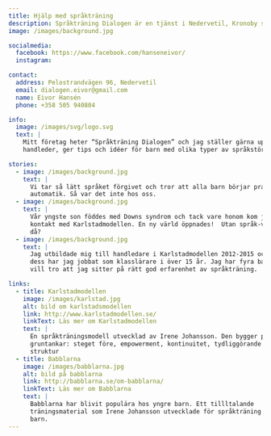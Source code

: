 ```yaml
---
title: Hjälp med språkträning
description: Språkträning Dialogen är en tjänst i Nedervetil, Kronoby som hjälper till med kommunikationen hos barn med hjälp av Karlstadmodellen.
image: /images/background.jpg

socialmedia:
  facebook: https://www.facebook.com/hanseneivor/
  instagram:

contact:
  address: Pelostrandvägen 96, Nedervetil
  email: dialogen.eivor@gmail.com
  name: Eivor Hansén
  phone: +358 505 940804

info:
  image: /images/svg/logo.svg
  text: |
    Mitt företag heter “Språkträning Dialogen” och jag ställer gärna upp och
    handleder, ger tips och idéer för barn med olika typer av språkstörningar.

stories:
  - image: /images/background.jpg
    text: |
      Vi tar så lätt språket förgivet och tror att alla barn börjar prata per
      automatik. Så var det inte hos oss.
  - image: /images/background.jpg
    text: |
      Vår yngste son föddes med Downs syndrom och tack vare honom kom jag i
      kontakt med Karlstadmodellen. En ny värld öppnades!  Utan språk-vem är du
      då?
  - image: /images/background.jpg
    text: |
      Jag utbildade mig till handledare i Karlstadmodellen 2012-2015 och innan
      dess har jag jobbat som klasslärare i över 15 år. Jag har fyra barn och
      vill tro att jag sitter på rätt god erfarenhet av språkträning.

links:
  - title: Karlstadmodellen
    image: /images/karlstad.jpg
    alt: bild om karlstadsmodellen
    link: http://www.karlstadmodellen.se/
    linkText: Läs mer om Karlstadmodellen
    text: |
      En språkträningsmodell utvecklad av Irene Johansson. Den bygger på fem
      gruntankar: steget före, empowerment, kontinuitet, tydliggörande och
      struktur
  - title: Babblarna
    image: /images/babblarna.jpg
    alt: bild på babblarna
    link: http://babblarna.se/om-babblarna/
    linkText: Läs mer om Babblarna
    text: |
      Babblarna har blivit populära hos yngre barn. Ett tillltalande
      träningsmaterial som Irene Johansson utvecklade för språkträning med yngre
      barn.
---
```

